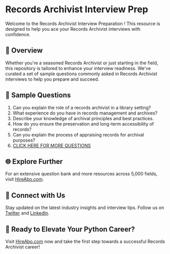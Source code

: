 # Records Archivist Interview Prep

Welcome to the Records Archivist Interview Preparation ! This resource is designed to help you ace your Records Archivist interviews with confidence.

## 🚀 Overview

Whether you're a seasoned Records Archivist or just starting in the field, this repository is tailored to enhance your interview readiness. We've curated a set of sample questions commonly asked in Records Archivist interviews to help you prepare and succeed.

## 📝 Sample Questions

1. Can you explain the role of a records archivist in a library setting?
2. What experience do you have in records management and archives?
3. Describe your knowledge of archival principles and best practices.
4. How do you ensure the preservation and long-term accessibility of records?
5. Can you explain the process of appraising records for archival purposes?
6. [CLICK HERE FOR MORE QUESTIONS](https://hireabo.com/job/18_3_16/Records%20Archivist)

## 🌐 Explore Further

For an extensive question bank and more resources across 5,000 fields, visit [HireAbo.com](https://www.hireabo.com).

## 📱 Connect with Us

Stay updated on the latest industry insights and interview tips. Follow us on [Twitter](https://twitter.com/hireabo) and [LinkedIn](https://www.linkedin.com/in/hire-abo-3609972a8/).

## 🚀 Ready to Elevate Your Python Career?

Visit [HireAbo.com](https://www.hireabo.com) now and take the first step towards a successful Records Archivist career!